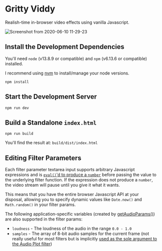 # Gritty Viddy

Realish-time in-browser video effects using vanilla Javascript.

![Screenshot from 2020-06-10 11-29-23](https://user-images.githubusercontent.com/585182/84287396-da15ae80-ab0d-11ea-9786-4d5c0770ebad.png)


## Install the Development Dependencies

You'll need `node` (v13.8.9 or compatible) and `npm` (v6.13.6 or compatible) installed.

I recommend using [nvm](https://github.com/nvm-sh/nvm/blob/master/README.md) to install/manage your node versions.

```
npm install
```


## Start the Development Server

```
npm run dev
```

## Build a Standalone `index.html`

```
npm run build
```

You'll find the result at: `build/dist/index.html`


## Editing Filter Parameters

Each filter parameter textarea input supports arbitrary Javascript expressions and is [`eval()`'d to produce a `number`](https://github.com/derekenos/gritty-viddy/blob/master/components/ImageProcessor.js#L48-L64) before passing the value to the underlying filter function. If the expression does not produce a `number`, the video stream will pause until you give it what it wants.

This means that you have the entire browser Javascript API at your disposal, allowing you to specify dynamic values like `Date.now()` and `Math.random()` in your filter params.

The following application-specific variables (created by [getAudioParams()](https://github.com/derekenos/gritty-viddy/blob/master/lib/audio.js#L34-L58)) are also supported in the filter params:

- `loudness` - The loudness of the audio in the range `0.0 - 1.0`
- `samples` - The array of 8-bit audio samples for the current frame (not really useful for most filters but is implicitly [used as the sole argument to the Audio Plot filter](https://github.com/derekenos/gritty-viddy/blob/master/components/ImageProcessor.js#L180-L181))





